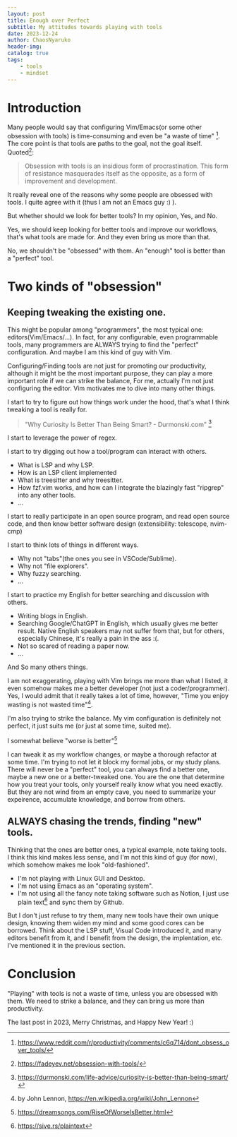```yaml
---
layout: post
title: Enough over Perfect
subtitle: My attitudes towards playing with tools
date: 2023-12-24
author: ChaosNyaruko
header-img: 
catalog: true
tags:
    - tools
    - mindset
---
```

# Introduction
Many people would say that configuring Vim/Emacs(or some other obsession with tools) is time-consuming and even be "a waste of time" [^1]. The core point is that tools are paths to the goal, not the goal itself. Quoted[^2]:
> Obsession with tools is an insidious form of procrastination. This form of resistance masquerades itself as the opposite, as a form of improvement and development. 

It really reveal one of the reasons why some people are obsessed with tools. I quite agree with it (thus I am not an Emacs guy :) ). 

But whether should we look for better tools? In my opinion, Yes, and No.

Yes, we should keep looking for better tools and improve our workflows, that's what tools are made for. And they even bring us more than that.

No, we shouldn't be "obsessed" with them. An "enough" tool is better than a "perfect" tool. 

# Two kinds of "obsession"

## Keeping tweaking the existing one.
This might be popular among "programmers",  the most typical one: editors(Vim/Emacs/...). In fact, for any configurable, even programmable tools, many programmers are ALWAYS trying to find the "perfect" configuration. And maybe I am this kind of guy with Vim.

Configuring/Finding tools are not just for promoting our productivity,  although it might be the most important purpose, they can play a more important role if we can strike the balance,
For me, actually I'm not just configuring the editor. Vim motivates me to dive into many other things. 

I start to try to figure out how things work under the hood, that's what I think tweaking a tool is really for. 
> "Why Curiosity Is Better Than Being Smart? - Durmonski.com" [^3]

I start to leverage the power of regex.

I start to try digging out how a tool/program can interact with others.
- What is LSP and why LSP.
- How is an LSP client implemented
- What is treesitter and why treesitter.
- How fzf.vim works, and how can I  integrate the blazingly fast "ripgrep" into any other tools.
- ...

I start to really participate in an open source program, and read open source code, and then know better software design (extensibility: telescope, nvim-cmp)

I start to think lots of things in different ways.
- Why not "tabs"(the ones you see in VSCode/Sublime).
- Why not "file explorers".
- Why fuzzy searching.
- ...

I start to practice my English for better searching and discussion with others. 
- Writing blogs in English.
- Searching Google/ChatGPT in English, which usually gives me better result. Native English speakers may not suffer from that, but for others, especially Chinese, it's really a pain in the ass :(.
- Not so scared of reading a paper now.
- ...

And So many others things.

I am not exaggerating, playing with Vim brings me more than what I listed, it even somehow makes me a better developer (not just a coder/programmer). Yes, I would admit that it really takes a lot of time, however, "Time you enjoy wasting is not wasted time"[^4].

I'm also trying to strike the balance. My vim configuration is definitely not perfect, it just suits me (or just at some time, suited me).

I somewhat believe "worse is better"[^5]

I can tweak it as my workflow changes, or maybe a thorough refactor at some time. I'm trying to not let it block my formal jobs, or my study plans.
There will never be a "perfect" tool, you can always find a better one, maybe a new one or a better-tweaked one. You are the one that determine how you treat your tools, only yourself really know what you need exactly. But they are not wind from an empty cave, you need to summarize your expeirence, accumulate knowledge, and borrow from others.

## ALWAYS chasing the trends, finding "new" tools.
Thinking that the ones are better ones, a typical example, note taking tools.
I think this kind makes less sense, and I'm not this kind of guy (for now), which somehow makes me look "old-fashioned".
- I'm not playing with Linux GUI and Desktop.
- I'm not using Emacs as an "operating system".
- I'm not using all the fancy note taking software such as Notion, I just use plain text[^6] and sync them by Github.

But I don't just refuse to try them, many new tools have their own unique design, knowing them widen my mind and some good cores can be borrowed. 
Think about the LSP stuff, Visual Code introduced it, and many editors benefit from it, and I benefit from the design, the implentation, etc. I've mentioned it in the previous section.
# Conclusion
"Playing" with tools is not a waste of time, unless you are obsessed with them. We need to strike a balance, and they can bring us more than productivity.

The last post in 2023, Merry Christmas, and Happy New Year! :)

[^1]: https://www.reddit.com/r/productivity/comments/c6q714/dont_obsess_over_tools/
[^2]: https://fadeyev.net/obsession-with-tools/
[^3]: https://durmonski.com/life-advice/curiosity-is-better-than-being-smart/
[^4]: by John Lennon, https://en.wikipedia.org/wiki/John_Lennon
[^5]: https://dreamsongs.com/RiseOfWorseIsBetter.html
[^6]: https://sive.rs/plaintext
